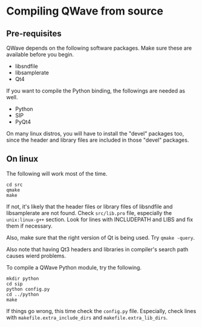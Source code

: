 Compiling QWave from source
===========================

Pre-requisites
--------------

QWave depends on the following software packages. Make sure these are available
before you begin.

- libsndfile
- libsamplerate
- Qt4

If you want to compile the Python binding, the followings are needed as well.

- Python
- SIP
- PyQt4

On many linux distros, you will have to install the "devel" packages too,
since the header and library files are included in those "devel" packages.

On linux
--------

The following will work most of the time.

```
cd src
qmake
make
```

If not, it's likely that the header files or library files of libsndfile and
libsamplerate are not found. Check `src/lib.pro` file, especially the
`unix:linux-g++` section. Look for lines with INCLUDEPATH and LIBS and fix them
if necessary.

Also, make sure that the right version of Qt is being used. Try `qmake -query`.

Also note that having Qt3 headers and libraries in compiler's search path
causes wierd problems.

To compile a QWave Python module, try the following.

```
mkdir python
cd sip
python config.py
cd ../python
make
```

If things go wrong, this time check the `config.py` file. Especially, check lines
with `makefile.extra_include_dirs` and `makefile.extra_lib_dirs`.

